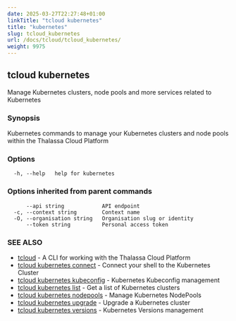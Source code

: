 ```yaml
---
date: 2025-03-27T22:27:48+01:00
linkTitle: "tcloud kubernetes"
title: "kubernetes"
slug: tcloud_kubernetes
url: /docs/tcloud/tcloud_kubernetes/
weight: 9975
---
```

## tcloud kubernetes

Manage Kubernetes clusters, node pools and more services related to Kubernetes

### Synopsis

Kubernetes commands to manage your Kubernetes clusters and node pools within the Thalassa Cloud Platform

### Options

```
  -h, --help   help for kubernetes
```

### Options inherited from parent commands

```
      --api string            API endpoint
  -c, --context string        Context name
  -O, --organisation string   Organisation slug or identity
      --token string          Personal access token
```

### SEE ALSO

* [tcloud](/docs/tcloud/tcloud/)	 - A CLI for working with the Thalassa Cloud Platform
* [tcloud kubernetes connect](/docs/tcloud/tcloud_kubernetes_connect/)	 - Connect your shell to the Kubernetes Cluster
* [tcloud kubernetes kubeconfig](/docs/tcloud/tcloud_kubernetes_kubeconfig/)	 - Kubernetes Kubeconfig management
* [tcloud kubernetes list](/docs/tcloud/tcloud_kubernetes_list/)	 - Get a list of Kubernetes clusters
* [tcloud kubernetes nodepools](/docs/tcloud/tcloud_kubernetes_nodepools/)	 - Manage Kubernetes NodePools
* [tcloud kubernetes upgrade](/docs/tcloud/tcloud_kubernetes_upgrade/)	 - Upgrade a Kubernetes cluster
* [tcloud kubernetes versions](/docs/tcloud/tcloud_kubernetes_versions/)	 - Kubernetes Versions management

